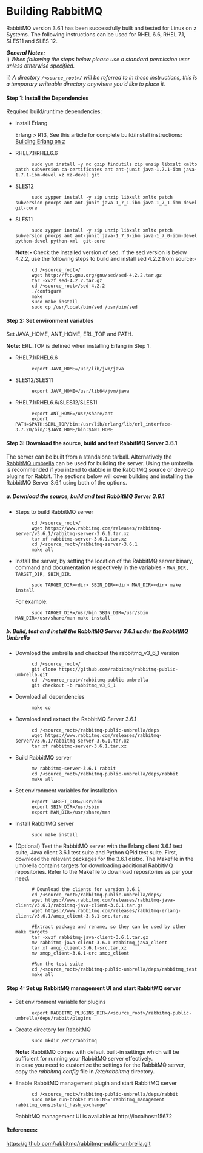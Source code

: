 <!---PACKAGE:RabbitMQ--->
<!---DISTRO:SLES 12:3.6.1--->
<!---DISTRO:SLES 11:3.6.1--->
<!---DISTRO:RHEL 7.1:3.6.1--->
<!---DISTRO:RHEL 6.6:3.6.1--->

# Building RabbitMQ

RabbitMQ version 3.6.1 has been successfully built and tested for Linux on z Systems. The following instructions can be used for RHEL 6.6, RHEL 7.1, SLES11 and SLES 12.

_**General Notes:**_  
i) _When following the steps below please use a standard permission user unless otherwise specified._

ii) _A directory `/<source_root>/` will be referred to in these instructions, this is a temporary writeable directory anywhere you'd like to place it._

#### Step 1: Install the Dependencies
Required build/runtime dependencies:

* Install Erlang
	
	Erlang > R13, See this article for complete build/install instructions: [Building Erlang on z](https://github.com/linux-on-ibm-z/docs/wiki/Building-Erlang)

   
* RHEL7.1/RHEL6.6

			sudo yum install -y nc gzip findutils zip unzip libxslt xmlto patch subversion ca-certificates ant ant-junit java-1.7.1-ibm java-1.7.1-ibm-devel xz xz-devel git

* SLES12

			sudo zypper install -y zip unzip libxslt xmlto patch subversion procps ant ant-junit java-1_7_1-ibm java-1_7_1-ibm-devel git-core
			
* SLES11 

			sudo zypper install -y zip unzip libxslt xmlto patch subversion procps ant ant-junit java-1_7_0-ibm java-1_7_0-ibm-devel python-devel python-xml  git-core
			
	**Note:-** Check the installed version of sed. If the sed version is below 4.2.2, use the following steps to build and install sed 4.2.2 from source:-
	
			cd /<source_root>/
			wget http://ftp.gnu.org/gnu/sed/sed-4.2.2.tar.gz
			tar -xvzf sed-4.2.2.tar.gz
			cd /<source_root>/sed-4.2.2
			./configure
			make
			sudo make install
			sudo cp /usr/local/bin/sed /usr/bin/sed
			
#### Step 2: Set environment variables
 Set JAVA_HOME, ANT_HOME, ERL_TOP and PATH.

**Note:** ERL_TOP is defined when installing Erlang in Step 1.

* RHEL7.1/RHEL6.6

			export JAVA_HOME=/usr/lib/jvm/java

* SLES12/SLES11

			export JAVA_HOME=/usr/lib64/jvm/java
			
* RHEL7.1/RHEL6.6/SLES12/SLES11

			export ANT_HOME=/usr/share/ant
			export PATH=$PATH:$ERL_TOP/bin:/usr/lib/erlang/lib/erl_interface-3.7.20/bin/:$JAVA_HOME/bin:$ANT_HOME
			
#### Step 3: Download the source, build and test RabbitMQ Server 3.6.1
The server can be built from a standalone tarball. Alternatively the [RabbitMQ umbrella](https://www.rabbitmq.com/plugin-development.html) can be used for building the server. Using the umbrella is recommended if you intend to dabble in the RabbitMQ source or develop plugins for Rabbit. The sections below will cover building and installing the RabbitMQ Server 3.6.1 using both of the options.			
##### a. Download the source, build and test RabbitMQ Server 3.6.1

* Steps to build RabbitMQ server

			cd /<source_root>/
			wget https://www.rabbitmq.com/releases/rabbitmq-server/v3.6.1/rabbitmq-server-3.6.1.tar.xz 
			tar xf rabbitmq-server-3.6.1.tar.xz
			cd /<source_root>/rabbitmq-server-3.6.1
			make all   

		
* Install the server, by setting the location of the RabbitMQ server binary, command and documentation respectively in the variables - `MAN_DIR, TARGET_DIR, SBIN_DIR`.   

			sudo TARGET_DIR=<dir> SBIN_DIR=<dir> MAN_DIR=<dir> make install   
			
	For example:
			
			sudo TARGET_DIR=/usr/bin SBIN_DIR=/usr/sbin MAN_DIR=/usr/share/man make install
			

##### b. Build, test and install the RabbitMQ Server 3.6.1 under the RabbitMQ Umbrella
* Download the umbrella and checkout the rabbitmq_v3_6_1 version
			
			cd /<source_root>/
		    git clone https://github.com/rabbitmq/rabbitmq-public-umbrella.git
			cd  /<source_root>/rabbitmq-public-umbrella 
			git checkout -b rabbitmq_v3_6_1
		
* Download all dependencies

			make co

* Download and extract the RabbitMQ Server 3.6.1
			
			cd /<source_root>/rabbitmq-public-umbrella/deps
			wget https://www.rabbitmq.com/releases/rabbitmq-server/v3.6.1/rabbitmq-server-3.6.1.tar.xz 
			tar xf rabbitmq-server-3.6.1.tar.xz
			
* Build RabbitMQ server
			
			mv rabbitmq-server-3.6.1 rabbit
			cd /<source_root>/rabbitmq-public-umbrella/deps/rabbit
			make all

* Set environment variables for installation

			export TARGET_DIR=/usr/bin
			export SBIN_DIR=/usr/sbin
			export MAN_DIR=/usr/share/man

* Install RabbitMQ server

			sudo make install   
			

* (Optional) Test the RabbitMQ server with the Erlang client 3.6.1 test suite, Java client 3.6.1 test suite and Python QPid test suite. First, download the relevant packages for the 3.6.1 distro. The Makefile in the umbrella contains targets for downloading additional RabbitMQ repositories. Refer to the Makefile to download repositories as per your need.   

            # Download the clients for version 3.6.1
			cd /<source_root>/rabbitmq-public-umbrella/deps/
			wget https://www.rabbitmq.com/releases/rabbitmq-java-client/v3.6.1/rabbitmq-java-client-3.6.1.tar.gz 
			wget https://www.rabbitmq.com/releases/rabbitmq-erlang-client/v3.6.1/amqp_client-3.6.1-src.tar.xz 
			
            #Extract package and rename, so they can be used by other make targets			
			tar -xvzf rabbitmq-java-client-3.6.1.tar.gz 
			mv rabbitmq-java-client-3.6.1 rabbitmq_java_client 
			tar xf amqp_client-3.6.1-src.tar.xz 
			mv amqp_client-3.6.1-src amqp_client
			
			#Run the test suite	
			cd /<source_root>/rabbitmq-public-umbrella/deps/rabbitmq_test
			make all
			

#### Step 4: Set up RabbitMQ management UI and start RabbitMQ server

* Set environment variable for plugins

			export RABBITMQ_PLUGINS_DIR=/<source_root>/rabbitmq-public-umbrella/deps/rabbit/plugins

* Create directory for RabbitMQ

			sudo mkdir /etc/rabbitmq
			
	**Note:** RabbitMQ comes with default built-in settings which will be sufficient for running your RabbitMQ server effectively. 	
	In case you need to customize the settings for the RabbitMQ server, copy the _rabbitmq.config_ file in _/etc/rabbitmq_ directory.

* Enable RabbitMQ management plugin and start RabbitMQ server
	
			cd /<source_root>/rabbitmq-public-umbrella/deps/rabbit
			sudo make run-broker PLUGINS='rabbitmq_management rabbitmq_consistent_hash_exchange'
			
	RabbitMQ management UI is available at http://localhost:15672
			
   	
#### References:
https://github.com/rabbitmq/rabbitmq-public-umbrella.git
